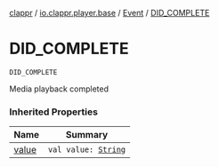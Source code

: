 [clappr](../../index.md) / [io.clappr.player.base](../index.md) / [Event](index.md) / [DID_COMPLETE](./-d-i-d_-c-o-m-p-l-e-t-e.md)

# DID_COMPLETE

`DID_COMPLETE`

Media playback completed

### Inherited Properties

| Name | Summary |
|---|---|
| [value](value.md) | `val value: `[`String`](https://kotlinlang.org/api/latest/jvm/stdlib/kotlin/-string/index.html) |
